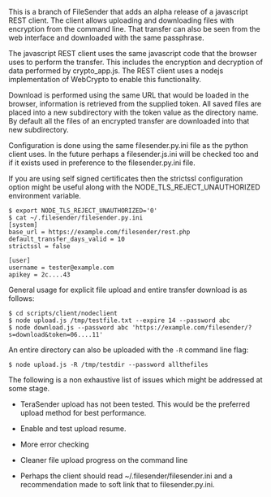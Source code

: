 
This is a branch of FileSender that adds an alpha release of a
javascript REST client. The client allows uploading and downloading
files with encryption from the command line. That transfer can also be
seen from the web interface and downloaded with the same passphrase.

The javascript REST client uses the same javascript code that the
browser uses to perform the transfer. This includes the encryption and
decryption of data performed by crypto_app.js. The REST client uses a
nodejs implementation of WebCrypto to enable this functionality.

Download is performed using the same URL that would be loaded in the
browser, information is retrieved from the supplied token. All saved
files are placed into a new subdirectory with the token value as the
directory name. By default all the files of an encrypted transfer are
downloaded into that new subdirectory.

Configuration is done using the same filesender.py.ini file as the
python client uses. In the future perhaps a filesender.js.ini will be
checked too and if it exists used in preference to the
filesender.py.ini file.

If you are using self signed certificates then the strictssl
configuration option might be useful along with the
NODE_TLS_REJECT_UNAUTHORIZED environment variable.


```
$ export NODE_TLS_REJECT_UNAUTHORIZED='0'
$ cat ~/.filesender/filesender.py.ini
[system]
base_url = https://example.com/filesender/rest.php
default_transfer_days_valid = 10
strictssl = false

[user]
username = tester@example.com
apikey = 2c....43
```


General usage for explicit file upload and entire transfer download is
as follows:


```
$ cd scripts/client/nodeclient
$ node upload.js /tmp/testfile.txt --expire 14 --password abc
$ node download.js --password abc 'https://example.com/filesender/?s=download&token=06....11' 
```

An entire directory can also be uploaded with the `-R` command line flag:

```
$ node upload.js -R /tmp/testdir --password allthefiles

```



The following is a non exhaustive list of issues which might be addressed at some stage.

* TeraSender upload has not been tested. This would be the preferred
  upload method for best performance.

* Enable and test upload resume.

* More error checking

* Cleaner file upload progress on the command line

* Perhaps the client should read ~/.filesender/filesender.ini and a
  recommendation made to soft link that to filesender.py.ini.


